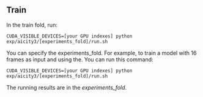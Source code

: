 ## Train
In the train fold, run:

    CUDA_VISIBLE_DEVICES=[your GPU indexes] python exp/aicity3/[experiments_fold]/run.sh

You can specify the experiments_fold. For example, to train a model with 16 frames as input and using the. You can run this command:

    CUDA_VISIBLE_DEVICES=[your GPU indexes] python exp/aicity3/[experiments_fold]/run.sh

The running results are in the *experiments_fold*.

